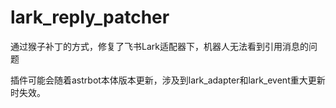 # lark_reply_patcher

通过猴子补丁的方式，修复了飞书Lark适配器下，机器人无法看到引用消息的问题

插件可能会随着astrbot本体版本更新，涉及到lark_adapter和lark_event重大更新时失效。
